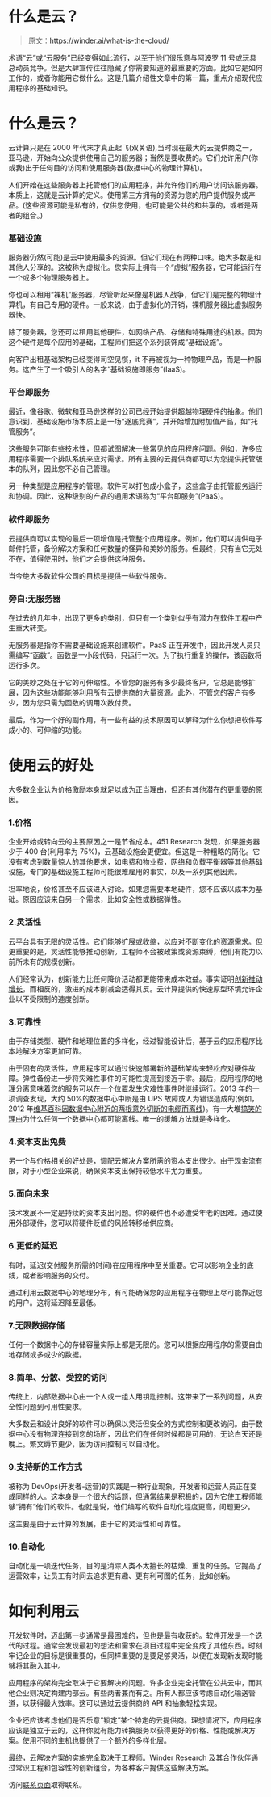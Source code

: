 # 什么是云？

> 原文：<https://winder.ai/what-is-the-cloud/>

术语“云”或“云服务”已经变得如此流行，以至于他们很乐意与阿波罗 11 号或玩具总动员竞争。但是大肆宣传往往隐藏了你需要知道的最重要的方面。比如它是如何工作的，或者你能用它做什么。这是几篇介绍性文章中的第一篇，重点介绍现代应用程序的基础知识。

# 什么是云？

云计算只是在 2000 年代末才真正起飞(双关语),当时现在最大的云提供商之一，亚马逊，开始向公众提供使用自己的服务器；当然是要收费的。它们允许用户(你或我)出于任何目的访问和使用服务器(数据中心的物理计算机)。

人们开始在这些服务器上托管他们的应用程序，并允许他们的用户访问该服务器。本质上，这就是云计算的定义。使用第三方拥有的资源为您的用户提供服务或产品。(这些资源可能是私有的，仅供您使用，也可能是公共的和共享的，或者是两者的组合。)

### 基础设施

服务器仍然(可能)是云中使用最多的资源。但它们现在有两种口味。绝大多数是和其他人分享的。这被称为虚拟化。您实际上拥有一个“虚拟”服务器，它可能运行在一个或多个物理服务器上。

你也可以租用“裸机”服务器，尽管听起来像是机器人战争，但它们是完整的物理计算机，有自己专用的硬件。一般来说，由于虚拟化的开销，裸机服务器比虚拟服务器快。

除了服务器，您还可以租用其他硬件，如网络产品、存储和特殊用途的机器。因为这个硬件是每个应用的基础，工程师们把这个系列装饰成“基础设施”。

向客户出租基础架构已经变得司空见惯，it 不再被视为一种物理产品，而是一种服务。这产生了一个吸引人的名字“基础设施即服务”(IaaS)。

### 平台即服务

最近，像谷歌、微软和亚马逊这样的公司已经开始提供超越物理硬件的抽象。他们意识到，基础设施市场本质上是一场“逐底竞赛”，并开始增加附加值产品，如“托管服务”。

这些服务可能有些技术性，但都试图解决一些常见的应用程序问题。例如，许多应用程序需要一个排队系统来应对需求。所有主要的云提供商都可以为您提供托管版本的队列，因此您不必自己管理。

另一种类型是应用程序的管理。软件可以打包成小盒子，这些盒子由托管服务运行和协调。因此，这种级别的产品的通用术语称为“平台即服务”(PaaS)。

### 软件即服务

云提供商可以实现的最后一项增值是托管整个应用程序。例如，他们可以提供电子邮件托管，备份解决方案和任何数量的怪异和美妙的服务。但最终，只有当它无处不在，值得使用时，他们才会提供这种服务。

当今绝大多数软件公司的目标是提供一些软件服务。

### 旁白:无服务器

在过去的几年中，出现了更多的类别，但只有一个类别似乎有潜力在软件工程中产生重大转变。

无服务器是指你不需要基础设施来创建软件。PaaS 正在开发中，因此开发人员只需编写“函数”。函数是一小段代码，只运行一次。为了执行重复的操作，该函数将运行多次。

它的美妙之处在于它的可伸缩性。不管您的服务有多少最终客户，它总是能够扩展，因为这些功能能够利用所有云提供商的大量资源。此外，不管您的客户有多少，因为您只需为函数的调用次数付费。

最后，作为一个好的副作用，有一些有益的技术原因可以解释为什么你想把软件写成小的、可伸缩的功能。

# 使用云的好处

大多数企业认为价格激励本身就足以成为正当理由，但还有其他潜在的更重要的原因。

### 1.价格

企业开始或转向云的主要原因之一是节省成本。451 Research 发现，如果服务器少于 400 台(利用率为 75%)，云基础设施会更便宜。但这是一种粗略的简化。它没有考虑到数量惊人的其他要求，如电费和物业费，网络和负载平衡器等其他基础设施，专门的基础设施工程师可能很难雇用的事实，以及一系列其他因素。

坦率地说，价格甚至不应该进入讨论。如果您需要本地硬件，您不应该以成本为基础。原因应该来自另一个需求，比如安全性或数据弹性。

### 2.灵活性

云平台具有无限的灵活性。它们能够扩展或收缩，以应对不断变化的资源需求。但更重要的是，灵活性能够推动创新。工程师不会被政策或资源束缚，他们有能力以前所未有的规模创新。

人们经常认为，创新能力比任何降价活动都更能带来成本效益。事实证明[创新推动增长](https://en.wikipedia.org/wiki/Innovation_economics)，而相反的，激进的成本削减会适得其反。云计算提供的快速原型环境允许企业以不受限制的速度创新。

### 3.可靠性

由于存储类型、硬件和地理位置的多样化，经过智能设计后，基于云的应用程序比本地解决方案更加可靠。

由于固有的灵活性，应用程序可以通过快速部署新的基础架构来轻松应对硬件故障。弹性备份进一步将灾难性事件的可能性提高到接近于零。最后，应用程序的地理分离意味着您的服务可以在一个位置发生灾难性事件时继续运行。2013 年的一项调查发现，大约 50%的数据中心中断是由 UPS 故障或人为错误造成的(例如，2012 年[维基百科因数据中心附近的两根意外切断的电缆而离线](http://www.bbc.co.uk/news/technology-19148151))。有一大堆[搞笑的理由](http://www.datacenterknowledge.com/archives/2014/06/23/some-data-center-downtime-causes-unpredictable-10-strangest-ones/)为什么任何一个数据中心都可能离线。唯一的缓解方法就是多样化。

### 4.资本支出免费

另一个与价格相关的好处是，调配云解决方案所需的资本支出很少。由于现金流有限，对于小型企业来说，确保资本支出保持较低水平尤为重要。

### 5.面向未来

技术发展不一定是持续的资本支出问题。你的硬件也不必遭受年老的困难。通过使用外部硬件，您可以将硬件贬值的风险转移给供应商。

### 6.更低的延迟

有时，延迟(交付服务所需的时间)在应用程序中至关重要。它可以影响企业的底线，或者影响服务的交付。

通过利用云数据中心的地理分布，有可能确保您的应用程序在物理上尽可能靠近您的用户。这将延迟降至最低。

### 7.无限数据存储

任何一个数据中心的存储容量实际上都是无限的。您可以根据应用程序的需要自由地存储或多或少的数据。

### 8.简单、分散、受控的访问

传统上，内部数据中心由一个人或一组人用钥匙控制。这带来了一系列问题，从安全性问题到可用性要求。

大多数云和设计良好的软件可以确保以灵活但安全的方式控制和更改访问。由于数据中心没有物理连接到您的场所，因此它们在任何时候都是可用的，无论白天还是晚上。繁文缛节更少，因为访问控制可以自动化。

### 9.支持新的工作方式

被称为 DevOps(开发者-运营)的实践是一种行业现象，开发者和运营人员正在变成同样的人。这本身是一个很大的话题，但通常结果是积极的，因为它使工程师能够“拥有”他们的软件。也就是说，他们编写的软件自动化程度更高，问题更少。

这主要是由于云计算的发展，由于它的灵活性和可靠性。

### 10.自动化

自动化是一项迭代任务，目的是消除人类不太擅长的枯燥、重复的任务。它提高了运营效率，让员工有时间去追求更有趣、更有利可图的任务，比如创新。

# 如何利用云

开发软件时，迈出第一步通常是最困难的，但也是最有收获的。软件开发是一个迭代的过程。通常会发现最初的想法和需求在项目过程中完全变成了其他东西。时刻牢记企业的目标是很重要的，但同样重要的是要足够灵活，以便在发现新发现时能够将其融入其中。

应用程序的架构完全取决于它要解决的问题。许多企业完全托管在公共云中，而其他企业则决定构建内部云。有些两者兼而有之。所有人都应该考虑自动化输送管道，以获得最大效率。这可以通过云提供商的 API 和抽象轻松实现。

企业还应该考虑他们是否乐意“锁定”某个特定的云提供商。理想情况下，应用程序应该是独立于云的，这样你就有能力转换服务以获得更好的价格、性能或解决方案。使用不同的主机也提供了一个额外的多样化层。

最终，云解决方案的实施完全取决于工程师。Winder Research 及其合作伙伴通过常识工程和包容性的创新组合，为各种客户提供这些解决方案。

访问[联系页面](https://winder.ai/about/contact/)取得联系。